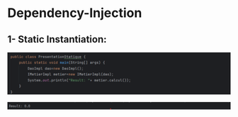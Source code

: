 # Dependency-Injection

## 1- Static Instantiation:
![Example](resources/captures/StaticInstantiation.png)



![Console](resources/captures/SI.png)